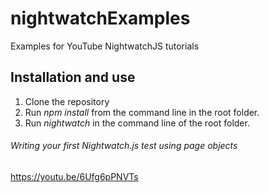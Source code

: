# nightwatchExamples
Examples for YouTube NightwatchJS tutorials

## Installation and use
1) Clone the repository
2) Run *npm install* from the command line in the root folder.
3) Run *nightwatch* in the command line of the root folder.

###### Writing your first Nightwatch.js test using page objects
https://youtu.be/6Ufg6pPNVTs

